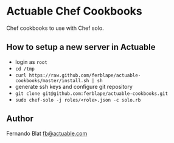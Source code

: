 # Actuable Chef Cookbooks

Chef cookbooks to use with Chef solo.

## How to setup a new server in Actuable

  - login as `root`
  - `cd /tmp`
  - `curl https://raw.github.com/ferblape/actuable-cookbooks/master/install.sh | sh`
  - generate ssh keys and configure git repository
  - `git clone git@github.com:ferblape/actuable-cookbooks.git`
  - `sudo chef-solo -j roles/<role>.json -c solo.rb`

## Author

Fernando Blat <fb@actuable.com>
